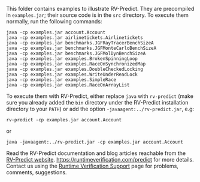 This folder contains examples to illustrate RV-Predict.  They are precompiled
in `examples.jar`; their source code is in the `src` directory.  To execute
them normally, run the following commands:

    java -cp examples.jar account.Account
    java -cp examples.jar airlinetickets.Airlinetickets
    java -cp examples.jar benchmarks.JGFRayTracerBenchSizeA
    java -cp examples.jar benchmarks.JGFMonteCarloBenchSizeA
    java -cp examples.jar benchmarks.JGFMolDynBenchSizeA
    java -cp examples.jar examples.BrokenSpinningLoop
    java -cp examples.jar examples.RaceOnSynchronizedMap
    java -cp examples.jar examples.DoubleCheckedLocking
    java -cp examples.jar examples.WriteUnderReadLock
    java -cp examples.jar examples.SimpleRace
    java -cp examples.jar examples.RaceOnArrayList

To execute them with RV-Predict, either replace `java` with `rv-predict`
(make sure you already added the `bin` directory under the RV-Predict
installation directory to your `PATH`) or add the option
`-javaagent:../rv-predict.jar`, e.g:

    rv-predict -cp examples.jar account.Account

or

    java -javaagent:../rv-predict.jar -cp examples.jar account.Account

Read the RV-Predict documentation and blog articles reachable from the
[RV-Predict website](http://runtimeverification.com/predict).
https://runtimeverification.com/predict for more details.  Contact us using
the [Runtime Verification Support](http://runtimeverification.com/support)
page for problems, comments, suggestions.

